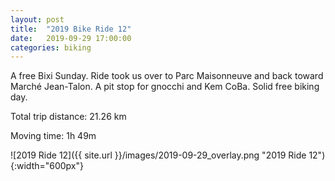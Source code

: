 ```yaml
---
layout: post
title:  "2019 Bike Ride 12"
date:   2019-09-29 17:00:00
categories: biking
---
```


A free Bixi Sunday. Ride took us over to Parc Maisonneuve and back toward Marché Jean-Talon. A pit stop for gnocchi and Kem CoBa. Solid free biking day.

Total trip distance: 21.26 km

Moving time: 1h 49m

![2019 Ride 12]({{ site.url }}/images/2019-09-29_overlay.png "2019 Ride 12"){:width="600px"}
